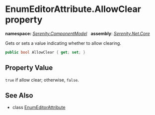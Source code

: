 # EnumEditorAttribute.AllowClear property
**namespace:** *[Serenity.ComponentModel](../../README.md#serenity.componentmodel-namespace)*   **assembly**: *[Serenity.Net.Core](../../README.md)*

Gets or sets a value indicating whether to allow clearing.

```csharp
public bool AllowClear { get; set; }
```

## Property Value

`true` if allow clear; otherwise, `false`.

## See Also

* class [EnumEditorAttribute](../EnumEditorAttribute.md)